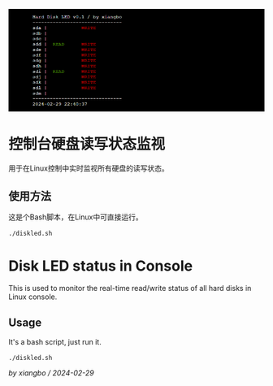 ![image](console.png)

# 控制台硬盘读写状态监视
用于在Linux控制中实时监视所有硬盘的读写状态。

## 使用方法 
这是个Bash脚本，在Linux中可直接运行。

```
./diskled.sh
```

# Disk LED status in Console
This is used to monitor the real-time read/write status of all hard disks in Linux console.

## Usage
It's a bash script, just run it.

```
./diskled.sh
```

*by xiangbo / 2024-02-29*
